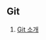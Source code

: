 ## Git

<ol>
  <li><a href='https://docs.google.com/document/d/1VzUb8p6aE12rrkj_0_90_9zCKesDSzV7rxMIextt5p8'>Git 소개</a></li>  
</ol>
